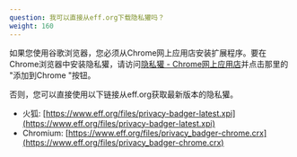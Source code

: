 ```yaml
---
question: 我可以直接从eff.org下载隐私獾吗？
weight: 160
---
```


如果您使用谷歌浏览器，您必须从Chrome网上应用店安装扩展程序。要在Chrome浏览器中安装隐私獾，请访问[隐私獾 - Chrome网上应用店](https://chrome.google.com/webstore/detail/privacy-badger/pkehgijcmpdhfbdbbnkijodmdjhbjlgp)并点击那里的 "添加到Chrome "按钮。

否则，您可以直接使用以下链接从eff.org获取最新版本的隐私獾。

* 火狐: [https://www.eff.org/files/privacy-badger-latest.xpi](https://www.eff.org/files/privacy-badger-latest.xpi)
* Chromium: [https://www.eff.org/files/privacy_badger-chrome.crx](https://www.eff.org/files/privacy_badger-chrome.crx)
